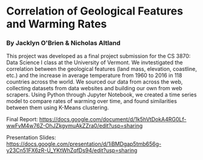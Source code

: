 # Correlation of Geological Features and Warming Rates
### By Jacklyn O'Brien & Nicholas Altland

This project was developed as a final project submission for the CS 3870: Data Science I class at the University of Vermont. We invtestigated the correlation between the geological features (land mass, elevation, coastline, etc.) and the increase in average temperature from 1960 to 2016 in 118 countries across the world. We sourced our data from across the web, collecting datasets from data websites and building our own from web scrapers. Using Python through Jupyter Notebook, we created a time series model to compare rates of warming over time, and found similarities between them using K-Means clustering. 

Final Report: https://docs.google.com/document/d/1k5hVtDokA4RG0Lf-wwFvM4w76Z-OhJZkgymuAkZZra0/edit?usp=sharing

Presentation Slides: https://docs.google.com/presentation/d/1iBMDgap5tmb656g-y23Cn51FX6zR-U_YKtWhZqfDs94/edit?usp=sharing
